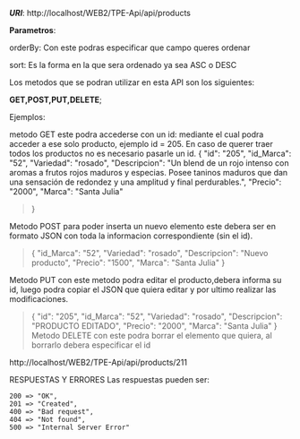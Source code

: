 ***URl***: http://localhost/WEB2/TPE-Api/api/products

**Parametros**: 

orderBy: Con este podras especificar que campo queres ordenar 

sort: Es la forma en la que sera ordenado ya sea ASC o DESC

Los metodos que se podran utilizar en esta API son los siguientes: 

**GET,POST,PUT,DELETE**; 

Ejemplos: 

metodo GET este podra accederse con un id: mediante el cual podra acceder a ese solo producto, ejemplo id = 205. 
En caso de querer traer todos los productos no es necesario pasarle un id. 
{
    "id": "205",
    "id_Marca": "52",
    "Variedad": "rosado",
    "Descripcion": "Un blend de un rojo intenso con aromas a frutos rojos maduros y especias. Posee taninos maduros que dan una sensación de redondez y una amplitud y final perdurables.",
    "Precio": "2000",
    "Marca": "Santa Julia"
>}

Metodo POST para poder inserta un nuevo elemento este debera ser en formato JSON con toda la informacion correspondiente (sin el id).

>{
    "id_Marca": "52",
    "Variedad": "rosado",
    "Descripcion": "Nuevo producto",
    "Precio": "1500",
    "Marca": "Santa Julia"
>}

Metodo PUT con este metodo podra editar el producto,debera informa su id, luego podra copiar el JSON que quiera editar y por ultimo realizar las modificaciones. 
>{
    "id": "205",
    "id_Marca": "52",
    "Variedad": "rosado",
    "Descripcion": "PRODUCTO EDITADO",
    "Precio": "2000",
    "Marca": "Santa Julia"
>}
Metodo DELETE con este podra borrar el elemento que quiera, al borrarlo debera especificar el id

http://localhost/WEB2/TPE-Api/api/products/211

RESPUESTAS Y ERRORES 
Las respuestas pueden ser:

    200 => "OK",
    201 => "Created",
    400 => "Bad request",
    404 => "Not found",
    500 => "Internal Server Error"
